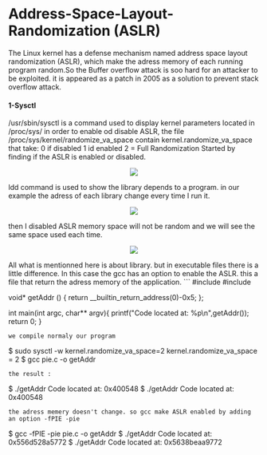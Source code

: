 # Address-Space-Layout-Randomization (ASLR)

The Linux kernel has a defense mechanism named address space layout randomization (ASLR), which make the adress memory of each running 
program random.So the Buffer overflow attack is soo hard for an attacker to be exploited. it is appeared as a patch in 2005 as a solution to prevent stack overflow attack.
#### 1-Sysctl
/usr/sbin/sysctl is a command used to display kernel parameters located in /proc/sys/
in order to enable od disable ASLR, the file /proc/sys/kernel/randomize_va_space contain kernel.randomize_va_space that take:
0 if disabled
1 id enabled
2 = Full Randomization
Started by finding if the ASLR is enabled or disabled.
<p align="center">
  <img src="https://rajoul.github.io/day_tool/image/image1.png">
</p>
 ldd command is used to show the library depends to a program. in our example the adress of each library change every time I run it.
 <p align="center">
  <img src="https://rajoul.github.io/day_tool/image/image2.png">
</p>
then I disabled ASLR memory space will not be random and we will see the same space used each time.
<p align="center">
  <img src="https://rajoul.github.io/day_tool/image/image3.png">
</p>
All what is mentionned here is about library. but in executable files there is a little difference. In this case the gcc has an option to enable the ASLR.
this a file that return the adress memory of the application.
```
#include <stdlib.h>
#include <stdio.h>

void* getAddr () {
 return __builtin_return_address(0)-0x5;
};

int main(int argc, char** argv){
 printf("Code located at: %p\n",getAddr());
 return 0;
}
```
we compile normaly our program 
```
$ sudo sysctl -w kernel.randomize_va_space=2
kernel.randomize_va_space = 2
$ gcc pie.c -o getAddr
```
the result :
```
$ ./getAddr 
Code located at: 0x400548
$ ./getAddr 
Code located at: 0x400548
```
the adress memery doesn't change. so gcc make ASLR enabled by adding an option -fPIE -pie
```
$ gcc -fPIE -pie pie.c -o getAddr
$ ./getAddr
Code located at: 0x556d528a5772
$ ./getAddr
Code located at: 0x5638beaa9772
```
